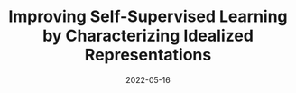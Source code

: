 ---
title: "Improving Self-Supervised Learning by Characterizing Idealized Representations"
authors_before: ""
authors_after: ", T. Hashimoto, S. Ermon, P. Liang"
award: ""
collection: publications
permalink: /publication/issl
tldr: 'We characterize idealized self-supervised representations, which leads to actionable insights for improving SSL algorithms.'
date: 2022-05-16
venue: 'NeurIPS 2022'
preprint: '' 
header: 
  teaser: 'papers/issl/Geometry_Zs.png'
paper: 'https://arxiv.org/abs/2209.06235'
code: 'https://github.com/yanndubs/invariant-self-supervised-learning' 
link: ''
video: ''
categories:
  - Self-Supervised Learning
  - Representation Learning
  - Invariance
  - Vision
---